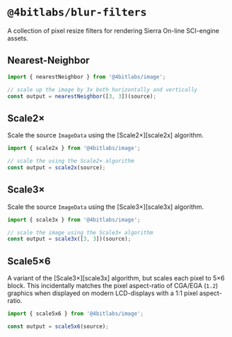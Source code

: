 # `@4bitlabs/blur-filters`

A collection of pixel resize filters for rendering Sierra On-line SCI-engine assets.

## Nearest-Neighbor

```ts
import { nearestNeighbor } from '@4bitlabs/image';

// scale up the image by 3x both horizontally and vertically
const output = nearestNeighbor([3, 3])(source);
```

## Scale2×

Scale the source `ImageData` using the [Scale2×][scale2x] algorithm.

```ts
import { scale2x } from '@4bitlabs/image';

// scale the using the Scale2× algorithm
const output = scale2x(source);
```

## Scale3×

Scale the source `ImageData` using the [Scale3×][scale3x] algorithm.

```ts
import { scale3x } from '@4bitlabs/image';

// scale the image using the Scale3× algorithm
const output = scale3x([3, 3])(source);
```

## Scale5×6

A variant of the [Scale3×][scale3x] algorithm, but scales each pixel to 5×6 block. This incidentally matches the pixel aspect-ratio
of CGA/EGA (`1.2`) graphics when displayed on modern LCD-displays with a 1∶1 pixel aspect-ratio.

```ts
import { scale5x6 } from '@4bitlabs/image';

const output = scale5x6(source);
```
